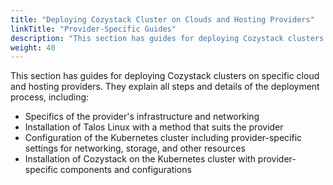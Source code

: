 ```yaml
---
title: "Deploying Cozystack Cluster on Clouds and Hosting Providers"
linkTitle: "Provider-Specific Guides"
description: "This section has guides for deploying Cozystack clusters on specific cloud and hosting providers."
weight: 40
---
```


This section has guides for deploying Cozystack clusters on specific cloud and hosting providers.
They explain all steps and details of the deployment process, including:

- Specifics of the provider's infrastructure and networking
- Installation of Talos Linux with a method that suits the provider
- Configuration of the Kubernetes cluster including provider-specific settings for networking, storage, and other resources
- Installation of Cozystack on the Kubernetes cluster with provider-specific components and configurations